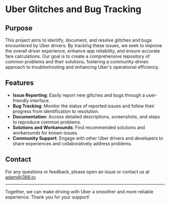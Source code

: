 # Uber Glitches and Bug Tracking

## Purpose

This project aims to identify, document, and resolve glitches and bugs encountered by Uber drivers. By tracking these issues, we seek to improve the overall driver experience, enhance app reliability, and ensure accurate fare calculations. Our goal is to create a comprehensive repository of common problems and their solutions, fostering a community-driven approach to troubleshooting and enhancing Uber's operational efficiency.

## Features

- **Issue Reporting**: Easily report new glitches and bugs through a user-friendly interface.
- **Bug Tracking**: Monitor the status of reported issues and follow their progress from identification to resolution.
- **Documentation**: Access detailed descriptions, screenshots, and steps to reproduce common problems.
- **Solutions and Workarounds**: Find recommended solutions and workarounds for known issues.
- **Community Support**: Engage with other Uber drivers and developers to share experiences and collaboratively address problems.

## Contact

For any questions or feedback, please open an issue or contact us at adam@i386.tv.

---

Together, we can make driving with Uber a smoother and more reliable experience. Thank you for your support!
